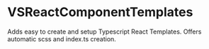 # VSReactComponentTemplates
Adds easy to create and setup Typescript React Templates. Offers automatic scss and index.ts creation.

